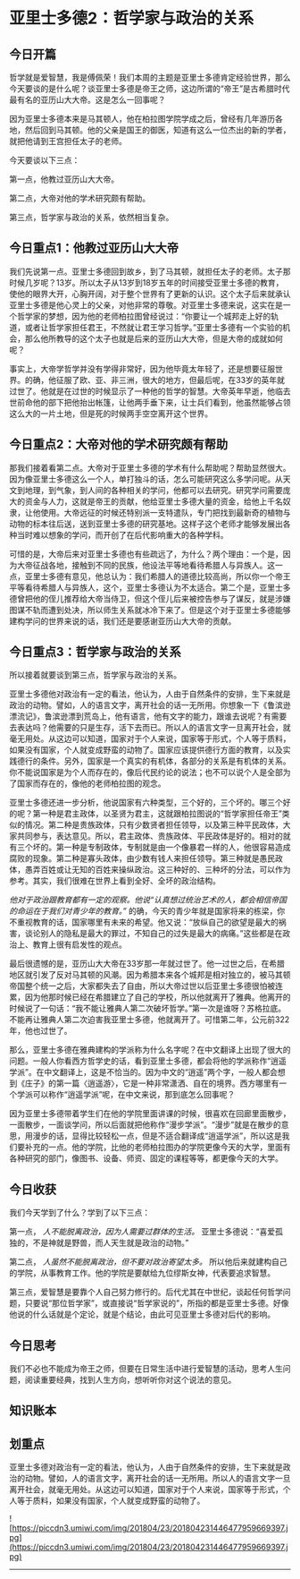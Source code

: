 # 亚里士多德2：哲学家与政治的关系

## 今日开篇

哲学就是爱智慧，我是傅佩荣！我们本周的主题是亚里士多德肯定经验世界，那么今天要谈的是什么呢？谈亚里士多德是帝王之师，这边所谓的“帝王”是古希腊时代最有名的亚历山大大帝。这是怎么一回事呢？

因为亚里士多德本来是马其顿人，他在柏拉图学院学成之后，曾经有几年游历各地，然后回到马其顿。他的父亲是国王的御医，知道有这么一位杰出的新的学者，就把他请到王宫担任太子的老师。

今天要谈以下三点：

第一点，他教过亚历山大大帝。

第二点，大帝对他的学术研究颇有帮助。

第三点，哲学家与政治的关系，依然相当复杂。

## 今日重点1：他教过亚历山大大帝

我们先说第一点。亚里士多德回到故乡，到了马其顿，就担任太子的老师。太子那时候几岁呢？13岁。所以太子从13岁到18岁五年的时间接受亚里士多德的教育，使他的眼界大开，心胸开阔，对于整个世界有了更新的认识。这个太子后来就承认亚里士多德是他心灵上的父亲，对他非常的尊敬。对亚里士多德来说，这实在是一个哲学家的梦想，因为他的老师柏拉图曾经说过：“你要让一个城邦走上好的轨道，或者让哲学家担任君王，不然就让君王学习哲学。”亚里士多德有一个实验的机会，那么他所教导的这个太子也就是后来的亚历山大大帝，但是大帝的成就如何呢？

事实上，大帝学哲学并没有学得非常好，因为他毕竟太年轻了，还是想要征服世界。的确，他征服了欧、亚、非三洲，很大的地方，但最后呢，在33岁的英年就过世了。他就是在过世的时候显示了一种他的哲学的智慧。大帝英年早逝，他临去世前命他的部下把他抬出帐篷，让他两手垂下来，让士兵们看到，他虽然能够占领这么大的一片土地，但是死的时候两手空空离开这个世界。

## 今日重点2：大帝对他的学术研究颇有帮助

那我们接着看第二点。大帝对于亚里士多德的学术有什么帮助呢？帮助显然很大。因为像亚里士多德这么一个人，单打独斗的话，怎么可能研究这么多学问呢。从天文到地理，到气象，到人间的各种相关的学问，他都可以去研究。研究学问需要庞大的资金与人力，这就是帝王的贡献，他给亚里士多德大量的资金，给他上千名奴隶，让他使用。大帝远征的时候还特别派一支特遣队，专门把找到最新奇的植物与动物的标本往后送，送到亚里士多德的研究基地。这样子这个老师才能够发展出各种当时难以想象的学问，而开创了在后代影响重大的各种学科。

可惜的是，大帝后来对亚里士多德也有些疏远了，为什么？两个理由：一个是，因为大帝征战各地，接触到不同的民族，他设法平等地看待希腊人与异族人。这一点，亚里士多德有意见，他总认为：我们希腊人的道德比较高尚，所以你一个帝王平等看待希腊人与异族人，这个，亚里士多德认为不太适合。第二个是，亚里士多德曾把他的侄儿推荐给大帝当侍卫，但这个侄儿后来被控告参与了谋反，就是涉嫌图谋不轨而遭到处决，所以师生关系就冰冷下来了。但是这个对于亚里士多德能够建构学问的世界来说的话，我们还是要感谢亚历山大大帝的贡献。

## 今日重点3：哲学家与政治的关系

所以接着就要谈到第三点，哲学家与政治的关系。

亚里士多德他对政治有一定的看法，他认为，人由于自然条件的安排，生下来就是政治的动物。譬如，人的语言文字，离开社会的话一无所用。你想象一下《鲁滨逊漂流记》，鲁滨逊漂到荒岛上，他有语言，他有文字的能力，跟谁去说呢？有需要去表达吗？他需要的只是生存，活下去而已。所以人的语言文字一旦离开社会，就毫无用处。从这边可以知道，国家对于个人来说，国家等于形式，个人等于质料，如果没有国家，个人就变成野蛮的动物了。国家应该提供德行方面的教育，以及实践德行的条件。另外，国家是一个真实的有机体，各部分的关系是有机体的关系。你不能说国家是为个人而存在的，像后代民约论的说法；也不可以说个人是全部为了国家而存在的，像他的老师柏拉图的观念。

亚里士多德还进一步分析，他说国家有六种类型，三个好的，三个坏的。哪三个好的呢？第一种是君主政体，以圣贤为君主，这就跟柏拉图说的“哲学家担任帝王”类似的情况。第二种是贵族政体，只有少数贤者担任领导，以及第三种平民政体，大家共同参与，表达意见。所以，君主政体、贵族政体、平民政体是好的。相对的就有三个坏的。第一种是专制政体，专制就是由一个像暴君一样的人，他很容易造成腐败的现象。第二种是寡头政体，由少数有钱人来担任领导。第三种就是愚民政体，愚弄百姓或让无知的百姓来操纵政治。这三种好的、三种坏的分法，可以作为参考。其实，我们很难在世界上看到全好、全坏的政治结构。

 *他对于政治跟教育都有一定的观察。他说“认真想过统治艺术的人，都会相信帝国的命运在于我们对青少年的教育。”* 的确，今天的青少年就是国家将来的栋梁，你不重视教育的话，国家哪里有未来的希望。他又说：“放纵自己的欲望是最大的祸害，谈论别人的隐私是最大的罪过，不知自己的过失是最大的病痛。”这些都是在政治上、教育上很有启发性的观点。

最后很遗憾的是，亚历山大大帝在33岁那一年就过世了。他一过世之后，在希腊地区就引发了反对马其顿的风潮。因为希腊本来各个城邦是相对独立的，被马其顿帝国整个统一之后，大家都失去了自由，所以大帝过世以后亚里士多德很怕被连累，因为他那时候已经在希腊建立了自己的学校，所以他就离开了雅典。他离开的时候说了一句话：“我不能让雅典人第二次破坏哲学。”第一次是谁呀？苏格拉底。不能再让雅典人第二次迫害我亚里士多德，他就离开了。可惜第二年，公元前322年，他也过世了。

那么，亚里士多德在雅典建构的学派称为什么名字呢？在中文翻译上出现了很大的问题。一般人你看西方哲学史的话，看到亚里士多德，都会将他的学派称作“逍遥学派”。在中文翻译上，这是不恰当的。因为中文的“逍遥”两个字，一般人都会想到《庄子》的第一篇〈逍遥游〉，它是一种非常潇洒、自在的境界。西方哪里有一个学派可以称作“逍遥学派”呢，在中文来说，那到底怎么回事呢？

因为亚里士多德带着学生们在他的学院里面讲课的时候，很喜欢在回廊里面散步，一面散步，一面谈学问，所以后面就把他称作“漫步学派”。“漫步”就是在散步的意思，用漫步的话，显得比较轻松一点，但是不适合翻译成“逍遥学派”，所以这是我们要补充的一点。他的学院，比他的老师柏拉图办的学院更像今天的大学，里面有各种研究的部门，像图书、设备、师资、固定的课程等等，都更像今天的大学。

## 今日收获

我们今天学到了什么？学到了以下三点：

第一点， *人不能脱离政治，因为人需要过群体的生活。* 亚里士多德说：“喜爱孤独的，不是神就是野兽，而人天生就是政治的动物。”

第二点， *人虽然不能脱离政治，但不要对政治寄望太多。* 所以他后来就建构自己的学院，从事教育工作。他的学院是要献给九位缪斯女神，代表要追求智慧。

第三点，爱智慧是要靠个人自己努力修行的。后代尤其在中世纪，谈起任何哲学问题，只要说“那位哲学家”，或直接说“哲学家说的”，所指的都是亚里士多德。好像他说的什么话就是个定论，就是个结论，由此可见亚里士多德对后代的影响。

## 今日思考

我们不必也不能成为帝王之师，但要在日常生活中进行爱智慧的活动，思考人生问题，阅读重要经典，找到人生方向，想听听你对这个说法的意见。

## 知识账本

## 划重点

亚里士多德对政治有一定的看法，他认为，人由于自然条件的安排，生下来就是政治的动物。譬如，人的语言文字，离开社会的话一无所用。所以人的语言文字一旦离开社会，就毫无用处。从这边可以知道，国家对于个人来说，国家等于形式，个人等于质料，如果没有国家，个人就变成野蛮的动物了。

![https://piccdn3.umiwi.com/img/201804/23/201804231446477959669397.jpg](https://piccdn3.umiwi.com/img/201804/23/201804231446477959669397.jpg)

---
